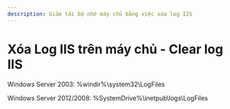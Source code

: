 ```yaml
---
description: Giảm tải bộ nhớ máy chủ bằng việc xóa log IIS
---
```


# Xóa Log IIS trên máy chủ - Clear log IIS

Windows Server 2003: %windir%\system32\LogFiles

&#x20;Windows Server 2012/2008: %SystemDrive%\inetpub\logs\LogFiles
